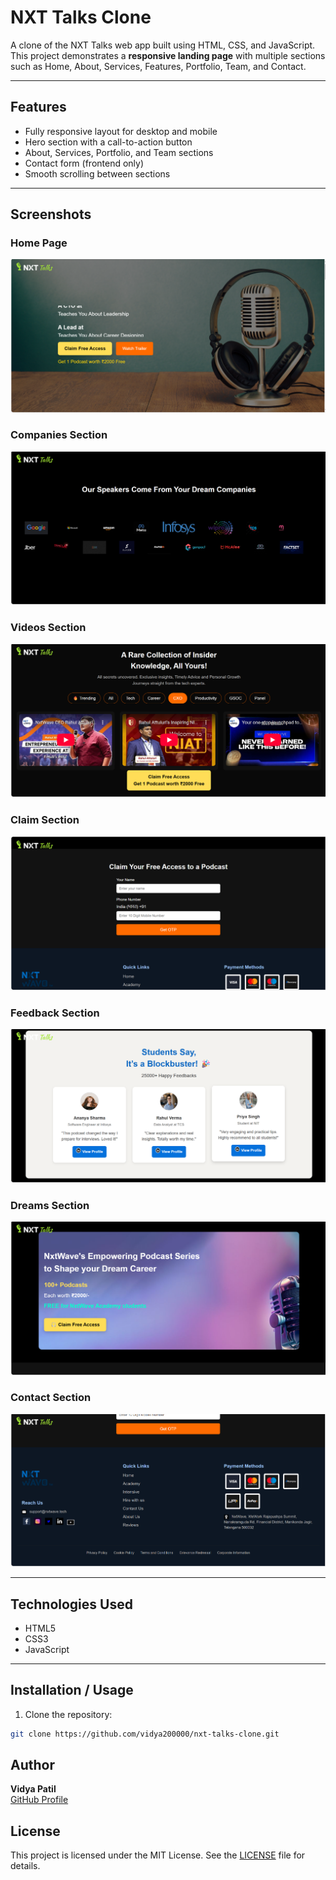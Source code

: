# NXT Talks Clone

A clone of the NXT Talks web app built using HTML, CSS, and JavaScript. This project demonstrates a **responsive landing page** with multiple sections such as Home, About, Services, Features, Portfolio, Team, and Contact.

---

## Features

- Fully responsive layout for desktop and mobile  
- Hero section with a call-to-action button  
- About, Services, Portfolio, and Team sections  
- Contact form (frontend only)  
- Smooth scrolling between sections  

---
## Screenshots

### Home Page
![Home Page](assets/home.jpg.png)

### Companies Section
![Companies Section](assets/companies.jpg.png)

### Videos Section
![Videos Section](assets/vedios.jpg.png)

### Claim Section
![Claim Section](assets/claim.jpg.png)

### Feedback Section
![Feedback Section](assets/feedback.jpg.png)

### Dreams Section
![Dreams Section](assets/dream.jpg.png)

### Contact Section
![Contact Section](assets/contact.jpg.png)


---

## Technologies Used

- HTML5  
- CSS3  
- JavaScript  

---

## Installation / Usage

1. Clone the repository:

```bash
git clone https://github.com/vidya200000/nxt-talks-clone.git
```

## Author

**Vidya Patil**  
[GitHub Profile](https://github.com/vidya200000)

## License

This project is licensed under the MIT License. See the [LICENSE](LICENSE) file for details.
